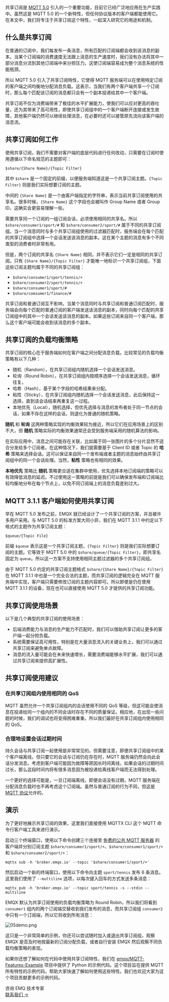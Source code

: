共享订阅是 [MQTT 5.0](https://www.emqx.com/zh/blog/introduction-to-mqtt-5) 引入的一个重要功能，目前它已经广泛地应用在生产实践中。虽然这是 MQTT 5.0 的一个新特性，但任何协议版本的客户端都能使用它。在本文中，我们将专注于共享订阅这个特性，一起深入研究它的用途和机制。

## 什么是共享订阅

在普通的订阅中，我们每发布一条消息，所有匹配的订阅端都会收到该消息的副本。当某个订阅端的消费速度无法跟上消息的生产速度时，我们没有办法将其中一部分消息分流到其他订阅端中来分担压力。这使订阅端容易成为整个消息系统的性能瓶颈。

<p>
<object data="https://assets.emqx.com/images/svg/01-shared-subscriptions.svg" type="image/svg+xml">
</object>
</p>


所以 MQTT 5.0 引入了共享订阅特性，它使得 MQTT 服务端可以在使用特定订阅的客户端之间均衡地分配消息负载。这表示，当我们有两个客户端共享一个订阅时，那么每个匹配该订阅的消息都只会有一个副本投递给其中一个客户端。

<p>
<object data="https://assets.emqx.com/images/svg/02-shared-subscriptions.svg" type="image/svg+xml">
</object>
</p>


共享订阅不仅为消费端带来了极佳的水平扩展能力，使我们可以应对更高的吞吐量，还为其带来了高可用性，即使共享订阅组中的一个客户端断开连接或发生故障，其他客户端仍然可以继续处理消息，在必要时还可以接管原先流向该客户端的消息流。

## 共享订阅如何工作

使用共享订阅，我们不需要对客户端的底层代码进行任何改动，只需要在订阅时使用遵循以下命名规范的主题即可：

```
$share/{Share Name}/{Topic Filter}
```

其中 `$share` 是一个固定的前缀，以便服务端知道这是一个共享订阅主题。`{Topic Filter}` 则是我们实际想要订阅的主题。

中间的 `{Share Name}` 是一个由客户端指定的字符串，表示当前共享订阅使用的共享名。很多时候，`{Share Name}` 这个字段也会被叫作 Group Name 或者 Group ID，这确实会更容易理解一些。

需要共享同一个订阅的一组订阅会话，必须使用相同的共享名。所以 `$share/consumer1/sport/#` 和 `$share/consumer2/sport/#` 属于不同的共享订阅组。当一个消息同时与多个共享订阅组使用的过滤器匹配时，服务端会在每个匹配的共享订阅组中选择一个会话发送该消息的副本。这在某个主题的消息有多个不同类型的消费者时非常有用。

<p>
<object data="https://assets.emqx.com/images/svg/03-shared-subscriptions.svg" type="image/svg+xml">
</object>
</p>


但是，两个订阅的共享名 `{Share Name}` 相同，并不表示它们一定是相同的共享订阅。只有 `{Share Name}/{Topic Filter}` 才能唯一地标识一个共享订阅组，下面这些订阅主题均属于不同的共享订阅组：

- `$share/consumer1/sport/tennis/+`
- `$share/consumer2/sport/tennis/+`
- `$share/consumer1/sport/#`
- `$share/comsumer1/finance/#`

共享订阅和普通订阅互不影响，当某个消息同时与共享订阅和普通订阅匹配时，服务端会向每个匹配的普通订阅的客户端发送该消息的副本，同时向每个匹配的共享订阅组中的其中一个会话发送该消息的副本。如果这些订阅来自同一个客户端，那么这个客户端可能会收到该消息的多个副本。

<p>
<object data="https://assets.emqx.com/images/svg/04-shared-subscriptions.svg" type="image/svg+xml">
</object>
</p>


## 共享订阅的负载均衡策略

共享订阅的核心在于服务端如何在客户端之间分配消息负载。比较常见的负载均衡策略有以下几种：

- 随机（Random），在共享订阅组内随机选择一个会话发送消息。
- 轮询（Round Robin），在共享订阅组内按顺序选择一个会话发送消息，循环往复。
- 哈希（Hash），基于某个字段的哈希结果来分配。
- 粘性（Sticky），在共享订阅组内随机选择一个会话发送消息，此后保持这一选择，直到该会话结束再重复这一过程。
- 本地优先（Local），随机选择，但优先选择与消息的发布者处于同一节点的会话，如果不存在这样的会话，则退化为普通的随机策略。

**随机** 和 **轮询** 这两种策略实现的均衡效果较为接近，所以它们在应用场景上的区别不大，但 **随机** 策略实际的均衡效果通常还会受到服务端采用的随机算法的影响。

在实际应用中，消息之间可能存在关联，比如属于同一张图片的多个分片显然不适合分发给多个订阅者。在这种情况下，我们就需要基于 Client ID 或者 Topic 的 **哈希** 策略来选择会话。这可以保证来自同一个发布端或者主题的消息始终由共享订阅组中的同一个会话处理。当然，**粘性** 策略也有相同的效果。

**本地优先** 策略比 **随机** 策略更合适在集群中使用，优先选择本地订阅端的策略可以有效降低消息的延迟。不过使用这一策略的前提是我们可以确保发布端和订阅端比较均衡地分布在每个节点上，以免不同订阅端上的消息负载差别过大。

## MQTT 3.1.1 客户端如何使用共享订阅

早在 MQTT 5.0 发布之前，EMQX 就已经设计了一个共享订阅的方案，并且被许多用户采用。与 MQTT 5.0 的标准方案大同小异，我们在 MQTT 3.1.1 中约定以下格式的主题作为共享订阅主题：

```
$queue/{Topic File}
```

前缀 `$queue` 表示这是一个共享订阅主题，`{Topic Filter}` 则是我们实际想要订阅的主题。它等效于 MQTT 5.0 中的 `$share/queue/{Topic Filter}`，即共享名固定为 `queue`。所以这一方案不支持使用相同主题过滤器的多个共享订阅组。

由于 MQTT 5.0 约定的共享订阅主题格式 `$share/{Share Name}/{Topic Filter}` 在 MQTT 3.1.1 中也是一个完全合法的主题，而共享订阅的逻辑完全在 MQTT 服务端中实现，客户端只需要修改订阅的主题内容即可。所以即便是仍在使用 MQTT 3.1.1 的设备，现在也可以直接使用 MQTT 5.0 才提供的共享订阅功能。

## 共享订阅使用场景

以下是几个典型的共享订阅的使用场景：

- 后端消费能力与消息的生产能力不匹配时，我们可以借助共享订阅让更多的客户端一起分担负载。
- 系统需要保证高可用性，特别是在大量消息流入的关键业务上，我们可以通过共享订阅来避免单点故障。
- 消息的流入量可能会在未来快速增长，需要消费端能够水平扩展，我们可以通过共享订阅来提供高扩展性。

## 共享订阅使用建议

### 在共享订阅组内使用相同的 QoS

MQTT 虽然允许一个共享订阅组内的会话使用不同的 QoS 等级，但这可能会使消息在投递给同一个组内的不同会话时存在不同的质量保证。相应地，在出现一些问题的时候，我们的调试也将变得困难重重。所以我们最好在共享订阅组内使用相同的 QoS。

### 合理地设置会话过期时间

持久会话与共享订阅一起使用是非常常见的。但需要注意，即便共享订阅组中的某个客户端离线，但只要它的会话与订阅仍在存在时，MQTT 服务端仍然会向此会话分发消息。考虑到客户端可能因为故障等原因长时间离线，如果会话的过期时间过长，那么这段时间内将有很多消息因为被投递给离线客户端而无法得到处理。

一个更好的选择可能是，一旦订阅端离线，即便会话没有过期，MQTT 服务端在分配消息负载时也不再考虑这个订阅端。虽然与普通订阅的行为不同，但这是 [MQTT 协议](https://www.emqx.com/zh/blog/the-easiest-guide-to-getting-started-with-mqtt)允许的。

## 演示

为了更好地展示共享订阅的效果，这里我们直接使用 MQTTX CLI 这个 MQTT 命令行客户端工具来进行演示。

启动三个终端窗口，使用以下命令创建三个连接至 [免费的公共 MQTT 服务器](https://www.emqx.com/zh/mqtt/public-mqtt5-broker) 的客户端并分别订阅主题 `$share/consumer1/sport/+`、`$share/consumer1/sport/+` 和 `$share/consumer2/sport/+`：

```
mqttx sub -h 'broker.emqx.io' --topic '$share/consumer1/sport/+'
```

然后启动一个新的终端窗口，使用以下命令向主题 `sport/tennis` 发布 6 条消息。这里我们使用了 `--multiline` 选项，以每次键入回车的方式发送多条消息：

```
mqttx pub -h 'broker.emqx.io' --topic sport/tennis -s --stdin --multiline
```

EMQX 默认为共享订阅使用的负载均衡策略为 Round Robin，所以我们将看到 `consumer1` 组内的两个订阅端交替收到我们发布的消息，而共享订阅组 `consumer2` 中只有一个订阅端，所以它将收到所有消息：

![05demo.png](https://assets.emqx.com/images/878d6ebddf34b8cfa5144d5b8577e524.png)

这只是一个非常简单的示例，你还可以尝试随时加入或退出共享订阅组，观察 EMQX 是否及时地按最新的订阅分配负载，或者自行安装 EMQX 然后观察不同负载均衡策略的表现。

如果你还想了解如何在代码中使用共享订阅特性，我们在 [emqx/MQTT-Features-Example](https://github.com/emqx/MQTT-Feature-Examples) 项目中提供了 Python 的示例代码。这个项目旨在提供 MQTT 所有特性的示例代码，帮助大家快速了解如何使用这些特性。我们也欢迎大家为这个项目贡献更多的示例代码。



<section class="promotion">
    <div>
        咨询 EMQ 技术专家
    </div>
    <a href="https://www.emqx.com/zh/contact?product=solutions" class="button is-gradient px-5">联系我们 →</a>
</section>
